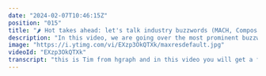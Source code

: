 ```yaml
---
date: "2024-02-07T10:46:15Z"
position: "015"
title: "🌶️ Hot takes ahead: let's talk industry buzzwords (MACH, Composable, DXC, DXP)"
description: "In this video, we are going over the most prominent buzzwords in our space and I try to explain them from my perspective. After that, we go back to basics and I help you pinpoint exactly what you need before buying into any of them. \n\nConclusion: 97% of brands will only need Content Federation and a solid Headless CMS.\n\nJoin the Hygraph community slack to talk more about this: https://slack.hygraph.com"
image: "https://i.ytimg.com/vi/EXzp3OkQTXk/maxresdefault.jpg"
videoId: "EXzp3OkQTXk"
transcript: "this is Tim from hgraph and in this video you will get a few hot takes and spicy opinions on my part because I feel like it's time we need to talk about all the bus wordss Mac composable dxp DXE dxo Federation the list goes on and of course there's a place for these best words they help us Define certain things but they also confuse so what I want to do in this video is go over a few of the most important Buzz words and give you my opinion on them of course feel free to comment down below because I'm sure don't agree on everything and then afterwards we address the thing what do you really need to make your architecture work and then based on your company's maturity technical skill and special needs you can start to choose some of the other things but most likely you won't need them so stick around to somewhere in the middle of this video where I actually talk about the basic so you can see what you [Music] need let's talk about Mac which first of all is the coolest acronym because Mac one and two and three speed for airplanes and fun stuff like that but also Mac stands for microservices based API first Cloud native and hatless and so Mac is not actually a technology it's not a product it's not software it's actually just a collection of best practices to be able to create create highly flexible super fast scalable futureproof software so best practices to create software that's it next on the list is composable composable architecture refers to a modular approach of reusable components that Brands choose so you choose exactly what you need over choosing an off-the-shelf big product that has everything and we like to call that a monolith yeah not a bus word and so the cool thing about using a composable architecture is that you choose exactly what you need and if the market changes you just change one part of your architecture and you're good to go because if you have an off-the-shelf product and something changes and you need to adapt fast you either have customization or an upgrade path that both are timeconsuming and expensive or in the worst case you might have to rebuild your whole architecture which is way worse and so generally composable architectures focus on the a inside Mac so API first let's talk about dxp dxp or digital experience platforms are generally a collection of features and Technologies and services that allow semi-technical or non-technical users to do lots of stuff with drag and drop and visual editing to basically control their whole digital experience I love that word experience right because what is experience it's just their website generally and so they can do personalization make landing pages do changes to product data a lot of things all in one and generally these are monolithic pieces of software which means yes it's another fancy word it's just an off-the-shelf product with all these Services built in by one Fender so a good example is Adobe amem or sitecore next up is dxc digital experience composition which essentially has the same goal as the dxp the digital experience platform but the main difference is the tech it's much more modern it's much more modular and especially it's agnostic to whatever stuff you plug into it so it's a very light platform that you as a brand can choose which specialty sources that you need from CMS to personalization to images whatever you plug it in and then content editors that are not super technical can still do all the things that you were able to do in a dxp so it's essentially a modern version that's agnostic to the tools that you choose which makes it fit in this whole composable architecture story that we just talked about about before last but not least let's talk about dxo digital experience orchestration and so this is not DXE and it's not dxp and the main difference is that they scul down what they do so dxp and dxc have opinions on how you do the implementation of their tool in your front end right they have SDK so software development kits that developers use to talk to the system dxo has no such thing it's just the data orchestration bit that you would do in your DXE dxp for Content editors but then nothing for developers and so this doesn't make them last good it's just a different scope that they chose and for these folks it's actually a feature because there's no opinionated piece of software in the front end that you have to use to connect to it anybody can use it no matter what and they choose on their own how to do that so that's as a company less scope to deal with which is pretty cool so it's yet another flavor of the same thing now that that is out of the way um feel free to put down some comments because I'm sure I didn't hit up all the nuances because then this video would be like half an hour all right let's go into what you really need as the basis for your architecture before we then jump into all of the buzzwords with a market changing so fast nowadays people tend to put their domain content so the content that they use specifically that defines their product or their company or brand in specialty tools all small ones because these specialty tools we like to call them best of breed that's yet another lovely term it's essentially a a company with a smaller scope that specializes in that scope only so a perfect example is like algolia for search they are by far the best search engine and result ordering and reranking and personalization tool out there so that's of course where you put your search off the-shelf products that offer everything can never be that specialized so your base nowadays is you put all your stuff in specialty buckets and then somehow all that stuff from these specialty buckets all your domain content needs to get into one place so you can somehow unify it and connect it all up to be able to then actually build a website or an app or something like that and so you somehow need to Federate the content that comes in and make a unified VI and that unified VI can then be used by implementations um like a front end like a website or like an a refrigerator application something like that and so you have to be able to Federate this data uh while keeping the sources where the data comes from Super flexible autonomous and secure so you keep it literally securely away because your implementation on the front end never talks to it it actually talks to your Federation layer and so once all your data is in that Federation layer makes it super transparent and standardized there's only one way to query it and then there are some system systems that are really good at if your data is super messy you will then maybe use that system to fix that up a little and that's where a dxo comes in for example but most of the time you don't need that at all so you just need a system where you grab the specialty data you put it into one place and then it's a really easy transparent way to then query it and then afterwards you might need a CMS and then you're done but now you have to look at your mature level your technical skill and your special needs you might need a visual editor for your content or you might need specific personalization or you might have a certain data analytics driver that you specifically need and this is where those more buzzword type things come in so you might potentially want a dxo if your data is super messy you have to do some real-time Transformations off all this data to orchestrate it before it goes into your CMS and to your front end or you might want want a dxc if you need all this drag and drop stuff because you change stuff every day and so you need to figure out what do I need as a company what are my special needs what are my technical abilities to understand all these things and then you choose but for 90% out of there out there of you you probably just need get some data into a Federated system and then use a headless CMS query it and build your front end done dust it basically everybody in the mid market and lower up of the the Enterprise Market just needs a solid CMS with workflows that also then talks to the Federation and then all the specialty sources come into it and so these best words kind of mean nothing unless you know what problems you have to solve and understand your Basics and your Basics are you have to have a federation platform that keeps your sources autonomous so you can actually have teams working on these special sources and then you have to have a front end that is very easy to query is a unified View and that's your core that's your base and that is hgraph hgraph is literally a really solid headless CMS with Federation features inside it for most use cases and from there you can grow it as much as you want um but that's not for this video so you now know what Bas you need you need Federation and then you probably need a CMS and you're good to go anyways that's it for today [Music] cheers"
---
```


